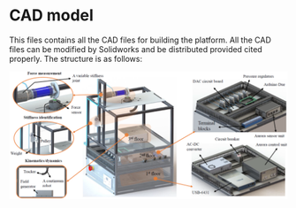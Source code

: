 # CAD model
This files contains all the CAD files for building the platform. All the CAD files can be modified by Solidworks and be distributed provided cited properly. The structure is as follows: 

![image](https://github.com/ucl-robotics-ai/test-platform-soft-robotics/blob/main/My_figures/render.png)
